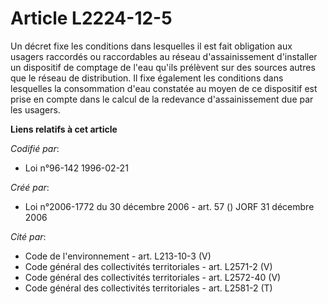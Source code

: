 # Article L2224-12-5

Un décret fixe les conditions dans lesquelles il est fait obligation aux usagers raccordés ou raccordables au réseau
d'assainissement d'installer un dispositif de comptage de l'eau qu'ils prélèvent sur des sources autres que le réseau de
distribution. Il fixe également les conditions dans lesquelles la consommation d'eau constatée au moyen de ce dispositif est
prise en compte dans le calcul de la redevance d'assainissement due par les usagers.

**Liens relatifs à cet article**

_Codifié par_:

  - Loi n°96-142 1996-02-21

_Créé par_:

  - Loi n°2006-1772 du 30 décembre 2006 - art. 57 () JORF 31 décembre 2006

_Cité par_:

  - Code de l'environnement - art. L213-10-3 (V)
  - Code général des collectivités territoriales - art. L2571-2 (V)
  - Code général des collectivités territoriales - art. L2572-40 (V)
  - Code général des collectivités territoriales - art. L2581-2 (T)
